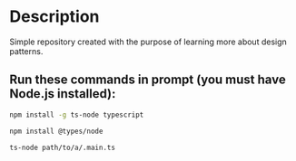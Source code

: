 # Description
Simple repository created with the purpose of learning more about design patterns.

## Run these commands in prompt (you must have Node.js installed):

```bash
npm install -g ts-node typescript
```
```bash
npm install @types/node
```
```bash
ts-node path/to/a/.main.ts
```